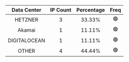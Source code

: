 | Data Center | IP Count | Percentage | Freq |
|:------------:|:--------:|:-----------:|:-----:|
| HETZNER | 3 | 33.33% | 🟢 |
| Akamai | 1 | 11.11% | 🟢 |
| DIGITALOCEAN | 1 | 11.11% | 🟢 |
| OTHER | 4 | 44.44% | 🟢 |